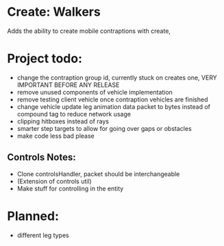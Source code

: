 # Create: Walkers
Adds the ability to create mobile contraptions with create,

# Project todo:
- change the contraption group id, currently stuck on creates one, VERY IMPORTANT BEFORE ANY RELEASE
- remove unused components of vehicle implementation
- remove testing client vehicle once contraption vehicles are finished
- change vehicle update leg animation data packet to bytes instead of compound tag to reduce network usage
- clipping hitboxes instead of rays
- smarter step targets to allow for going over gaps or obstacles
- make code less bad please

## Controls Notes:
- Clone controlsHandler, packet should be interchangeable
- (Extension of controls util)
- Make stuff for controlling in the entity

# Planned:
- different leg types

